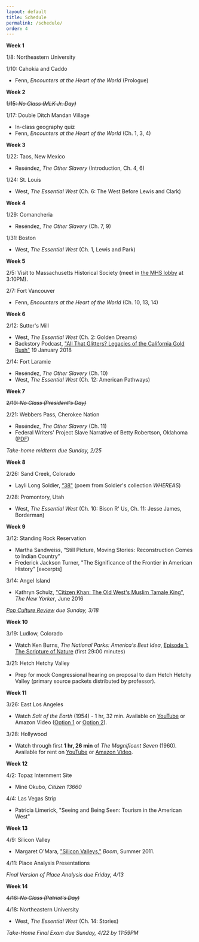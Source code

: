 ```yaml
---
layout: default
title: Schedule
permalink: /schedule/
order: 4
---
```


**Week 1**

1/8: Northeastern University

1/10: Cahokia and Caddo
- Fenn, *Encounters at the Heart of the World* (Prologue)

**Week 2**

~~1/15: *No Class (MLK Jr. Day)*~~

1/17: Double Ditch Mandan Village
- In-class geography quiz
- Fenn, *Encounters at the Heart of the World* (Ch. 1, 3, 4)

**Week 3**

1/22: Taos, New Mexico 
- Reséndez, *The Other Slavery* (Introduction, Ch. 4, 6)

1/24: St. Louis
- West, *The Essential West* (Ch. 6: The West Before Lewis and Clark)

**Week 4**

1/29: Comancheria
- Reséndez, *The Other Slavery* (Ch. 7, 9)

1/31: Boston
- West, *The Essential West* (Ch. 1, Lewis and Park)

**Week 5**

2/5: Visit to Massachusetts Historical Society (meet in [the MHS lobby](https://goo.gl/maps/UkBiDquMjpj) at 3:10PM).

2/7: Fort Vancouver
- Fenn, *Encounters at the Heart of the World* (Ch. 10, 13, 14)

**Week 6**

2/12: Sutter's Mill
- West, *The Essential West* (Ch. 2: Golden Dreams)
- Backstory Podcast, ["All That Glitters? Legacies of the California Gold Rush"](http://backstoryradio.org/shows/gold-rush/) 19 January 2018

2/14: Fort Laramie
- Reséndez, *The Other Slavery* (Ch. 10)
- West, *The Essential West* (Ch. 12: American Pathways)

**Week 7**

~~2/19: *No Class (President's Day)*~~

2/21: Webbers Pass, Cherokee Nation
- Reséndez, *The Other Slavery* (Ch. 11)
- Federal Writers' Project Slave Narrative of Betty Robertson, Oklahoma ([PDF]({{site.baseurl}}/downloads/WPA-slave-narrative.pdf))

*Take-home midterm due Sunday, 2/25*

**Week 8**

2/26: Sand Creek, Colorado
- Layli Long Soldier, [“38"](https://onbeing.org/blog/layli-long-soldier-38/) (poem from Soldier's collection *WHEREAS*)

2/28: Promontory, Utah
- West, *The Essential West* (Ch. 10: Bison R' Us, Ch. 11: Jesse James, Borderman)

**Week 9**

3/12: Standing Rock Reservation
- Martha Sandweiss, “Still Picture, Moving Stories: Reconstruction Comes to Indian Country”
- Frederick Jackson Turner, "The Significance of the Frontier in American History" [excerpts]

3/14: Angel Island
- Kathryn Schulz, ["Citizen Khan: The Old West's Muslim Tamale King"](https://www.newyorker.com/magazine/2016/06/06/zarif-khans-tamales-and-the-muslims-of-sheridan-wyoming), *The New Yorker*, June 2016

*[Pop Culture Review]({{site.baseurl}}/pop-culture-review) due Sunday, 3/18*

**Week 10**

3/19: Ludlow, Colorado
- Watch Ken Burns, *The National Parks: America's Best Idea*, [Episode 1: The Scripture of Nature](http://ezproxy.neu.edu/login?url=https://search.alexanderstreet.com/view/work/bibliographic_entity&#124;video_work&#124;2362497) (first 29:00 minutes)

3/21: Hetch Hetchy Valley
- Prep for mock Congressional hearing on proposal to dam Hetch Hetchy Valley (primary source packets distributed by professor).

**Week 11**

3/26: East Los Angeles
- Watch *Salt of the Earth* (1954) - 1 hr, 32 min. Available on [YouTube](https://www.youtube.com/watch?v=i9oY4rmDaWw) or Amazon Video ([Option 1](http://a.co/51buP5w) or [Option 2](http://a.co/0qXBZpm)).

3/28: Hollywood
- Watch through first **1 hr, 26 min** of *The Magnificent Seven* (1960). Available for rent on [YouTube](https://www.youtube.com/watch?v=58abXibG768) or [Amazon Video](https://www.amazon.com/Magnificent-Seven-Yul-Brynner/dp/B0011XF81G/).

**Week 12**

4/2: Topaz Internment Site
- Miné Okubo, *Citizen 13660*

4/4: Las Vegas Strip
- Patricia Limerick, "Seeing and Being Seen: Tourism in the American West"

**Week 13**

4/9: Silicon Valley
- Margaret O'Mara, ["Silicon Valleys,"](https://boomcalifornia.com/2011/06/16/silicon-valleys/) *Boom*, Summer 2011.

4/11: Place Analysis Presentations

*Final Version of Place Analysis due Friday, 4/13*

**Week 14**

~~4/16: *No Class (Patriot's Day)*~~

4/18: Northeastern University
- West, *The Essential West* (Ch. 14: Stories)

*Take-Home Final Exam due Sunday, 4/22 by 11:59PM*